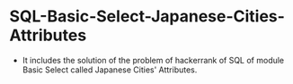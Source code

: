 # SQL-Basic-Select-Japanese-Cities-Attributes
- It includes the solution of the problem of hackerrank of SQL of module Basic Select called Japanese Cities' Attributes.
